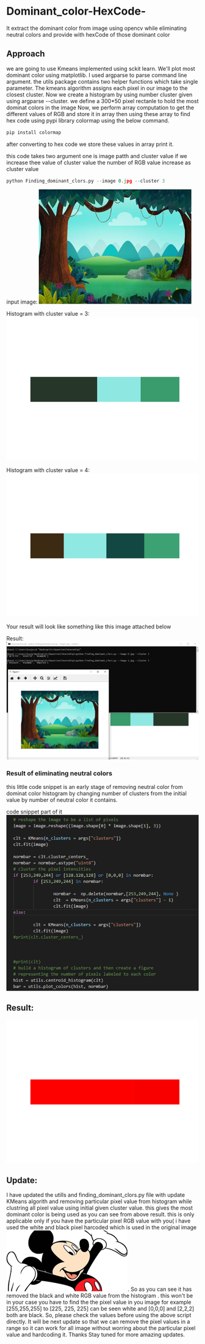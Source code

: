 # Dominant_color-HexCode-
It extract the dominant color from image using opencv while eliminating neutral colors and provide with hexCode of those dominant color

## Approach

  we are going to use Kmeans implemented using sckit learn. We'll plot most dominant color using matplotlib. I used argparse to parse command line argument. the utils package contains two helper functions which take single parameter. The kmeans algorithm assigns each pixel in our image to the closest cluster. Now we create a histogram by using number cluster given using argparse --cluster.
  we define a 300*50 pixel rectanle to hold the most dominat colors in the image
  Now, we perform array computation to get the different values of RGB  and store it in array then using these array to find hex code using pypi library colormap using the below command.
  ```python
pip install colormap
```
  after converting to hex code we store these values in array print it.
  
  this code takes two argument one is image patth and cluster value
  if we increase thee value of cluster value the number of RGB value increase as cluster value
  
  ```python
  python Finding_dominant_clors.py --image 0.jpg --cluster 3
  ```
  
  input image:
  ![alt text](https://github.com/ksajan/Dominant_color-HexCode-/blob/master/image/1.jpg "input image")
  
  Histogram with cluster value = 3:
  ![alt text](https://github.com/ksajan/Dominant_color-HexCode-/blob/master/image/Figure_2.png "Histogram with cluster value = 3")
  
  Histogram with cluster value = 4:
  ![alt text](https://github.com/ksajan/Dominant_color-HexCode-/blob/master/image/3.png " Histogram with cluster value = 4")
  
  
  Your result will look like something like this image attached below
  
  Result:
  ![alt text](https://github.com/ksajan/Dominant_color-HexCode-/blob/master/image/result.png " Result")
  



  ### Result of eliminating neutral colors
   this little code snippet is an early stage of removing neutral color from dominat color histogram by changing number of clusters from the initial value by number of neutral color it contains.
   
   code snippet part of it
   ![alt text](https://github.com/ksajan/Dominant_color-HexCode-/blob/master/image/deleting%20particular%20color%20snippet.png " code snippet")
   
   ## Result:
   ![alt text](https://github.com/ksajan/Dominant_color-HexCode-/blob/master/image/Figure_3.png " result png file")



## Update:
I have updated the utills and finding_dominant_clors.py file with update KMeans algorith and removing particular pixel value from histogram while clustring all pixel value using initial given cluster value. this gives the most dominant color is being used as you can see from above result. this is only applicable only if you have the particular pixel RGB value with you( i have used the white and black pixel harcoded which is used in the original image ![alt text](https://github.com/ksajan/Dominant_color-HexCode-/blob/master/image/images.png " input image"). So as you can see it has removed the black and white RGB value from the histogram . this won't be in your case you have to find the the pixel value in you image for example [255,255,255] to [225, 225, 225] can be seen white and [0,0,0] and [2,2,2] both are black. So, please check the values before using the above script directly.
It will be next update so that we can remove the pixel values in a range so it can work for all image without worring about the particular pixel value and hardcoding it. Thanks Stay tuned for more amazing updates.
